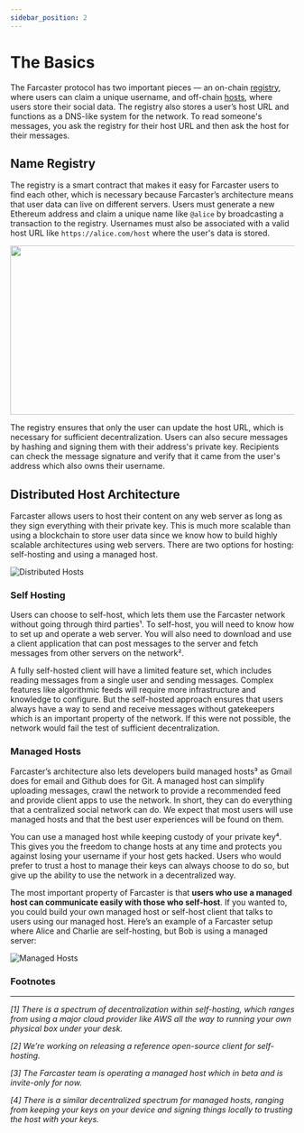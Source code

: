 ```yaml
---
sidebar_position: 2
---
```


# The Basics 

The Farcaster protocol has two important pieces — an on-chain [registry](./registry), where users can claim a unique username, and off-chain [hosts](./host), where users store their social data. The registry also stores a user’s host URL and functions as a DNS-like system for the network. To read someone's messages, you ask the registry for their host URL and then ask the host for their messages. 

## Name Registry

The registry is a smart contract that makes it easy for Farcaster users to find each other, which is necessary because Farcaster’s architecture means that user data can live on different servers. Users must generate a new Ethereum address and claim a unique name like `@alice` by broadcasting a transaction to the registry. Usernames must also be associated with a valid host URL like `https://alice.com/host` where the user's data is stored. 
 

<p align="center">
  <img width="512" height="300" align="center" src="/img/docs/registry-smart-contract.png" />
</p>

The registry ensures that only the user can update the host URL, which is necessary for sufficient decentralization. Users can also secure messages by hashing and signing them with their address's private key. Recipients can check the message signature and verify that it came from the user's address which also owns their username.

## Distributed Host Architecture

Farcaster allows users to host their content on any web server as long as they sign everything with their private key. This is much more scalable than using a blockchain to store user data since we know how to build highly scalable architectures using web servers. There are two options for hosting: self-hosting and using a managed host. 

![Distributed Hosts](/img/docs/distributed-hosts.png)

### Self Hosting

Users can choose to self-host, which lets them use the Farcaster network without going through third parties¹. To self-host, you will need to know how to set up and operate a web server. You will also need to download and use a client application that can post messages to the server and fetch messages from other servers on the network². 

A fully self-hosted client will have a limited feature set, which includes reading messages from a single user and sending messages. Complex features like algorithmic feeds will require more  infrastructure and knowledge to configure. But the self-hosted approach ensures that users always have a way to send and receive messages without gatekeepers which is an important property of the network. If this were not possible, the network would fail the test of sufficient decentralization. 

### Managed Hosts

Farcaster’s architecture also lets developers build managed hosts³ as Gmail does for email and Github does for Git. A managed host can simplify uploading messages, crawl the network to provide a recommended feed and provide client apps to use the network. In short, they can do everything that a centralized social network can do. We expect that most users will use managed hosts and that the best user experiences will be found on them. 

You can use a managed host while keeping custody of your private key⁴. This gives you the freedom to change hosts at any time and protects you against losing your username if your host gets hacked. Users who would prefer to trust a host to manage their keys can always choose to do so, but give up the ability to use the network in a decentralized way. 

The most important property of Farcaster is that **users who use a managed host can communicate easily with those who self-host**. If you wanted to, you could build your own managed host or self-host client that talks to users using our managed host.  Here’s an example of a Farcaster setup where Alice and Charlie are self-hosting, but Bob is using a managed server: 

![Managed Hosts](/img/docs/managed-hosts.png)


### Footnotes

---

*[1]  There is a spectrum of decentralization within self-hosting, which ranges from using a major cloud provider like AWS all the way to running your own physical box under your desk.* 

*[2] We’re working on releasing a reference open-source client for self-hosting.*  

*[3] The Farcaster team is  operating a managed host which in beta and is invite-only for now.*

*[4] There is a similar decentralized spectrum for managed hosts, ranging from keeping your keys on your device and signing things locally to trusting the host with your keys.*